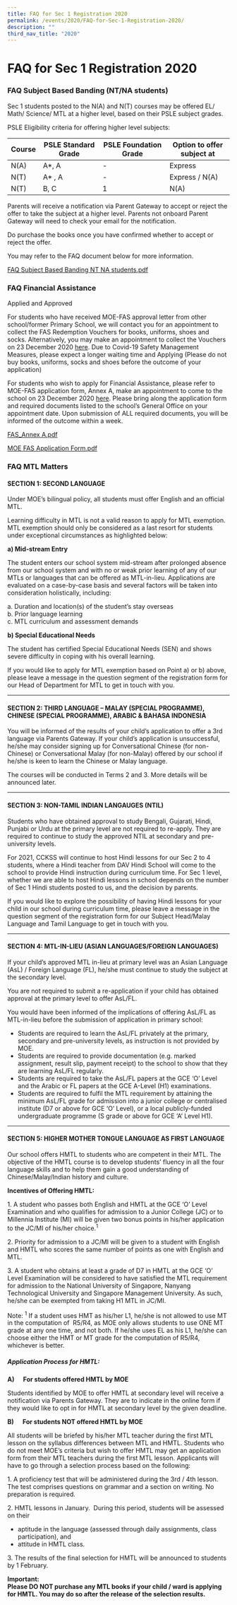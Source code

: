 ```yaml
---
title: FAQ for Sec 1 Registration 2020
permalink: /events/2020/FAQ-for-Sec-1-Registration-2020/
description: ""
third_nav_title: "2020"
---
```

# **FAQ for Sec 1 Registration 2020**

### FAQ Subject Based Banding (NT/NA students)

Sec 1 students posted to the N(A) and N(T) courses may be offered EL/ Math/ Science/ MTL at a higher level, based on their PSLE subject grades.

PSLE Eligibility criteria for offering higher level subjects:

| Course 	| PSLE Standard Grade 	| PSLE Foundation Grade 	| Option to offer subject at 	|
|---	|---	|---	|---	|
| N(A) 	| A*, A 	| - 	| Express 	|
| N(T) 	| A* , A 	| - 	| Express / N(A)  	|
| N(T) 	|  B, C 	| 1  	|  N(A) 	|

Parents will receive a notification via Parent Gateway to accept or reject the offer to take the subject at a higher level. Parents not onboard Parent Gateway will need to check your email for the notification. 

Do purchase the books once you have confirmed whether to accept or reject the offer. 

You may refer to the FAQ document below for more information.

[FAQ Subject Based Banding NT NA students.pdf](/files/FAQ%20Subject%20Based%20Banding%20NT%20NA%20students.pdf)


### FAQ Financial Assistance

Applied and Approved

For students who have received MOE-FAS approval letter from other school/former Primary School, we will contact you for an appointment to collect the FAS Redemption Vouchers for books, uniforms, shoes and socks. Alternatively, you may make an appointment to collect the Vouchers on 23 December 2020 [here](https://www.picktime.com/cckssappt2020). Due to Covid-19 Safety Management Measures, please expect a longer waiting time and 
Applying (Please do not buy books, uniforms, socks and shoes before the outcome of your application)

For students who wish to apply for Financial Assistance, please refer to MOE-FAS application form, Annex A, make an appointment to come to the school on 23 December 2020 [here](https://www.picktime.com/cckssappt2020). Please bring along the application form and required documents listed to the school’s General Office on your appointment date. Upon submission of ALL required documents, you will be informed of the outcome within a week.

[FAS\_Annex A.pdf](/files/FAS_Annex%20A.pdf)   

[MOE FAS Application Form.pdf](/files/MOE%20FAS%20Application%20Form.pdf)


### FAQ MTL Matters

#### SECTION 1: SECOND LANGUAGE

Under MOE’s bilingual policy, all students must offer English and an official MTL. 

Learning difficulty in MTL is not a valid reason to apply for MTL exemption. MTL exemption should only be considered as a last resort for students under exceptional circumstances as highlighted below:

**a) Mid-stream Entry**

The student enters our school system mid-stream after prolonged absence from our school system and with no or weak prior learning of any of our MTLs or languages that can be offered as MTL-in-lieu. Applications are evaluated on a case-by-case basis and several factors will be taken into consideration holistically, including:

a. Duration and location(s) of the student’s stay overseas   
b. Prior language learning   
c. MTL curriculum and assessment demands 

**b) Special Educational Needs**

The student has certified Special Educational Needs (SEN) and shows severe difficulty in coping with his overall learning.

If you would like to apply for MTL exemption based on Point a) or b) above, please leave a message in the question segment of the registration form for our Head of Department for MTL to get in touch with you.

-----------------------------------------------------------------------

#### SECTION 2: THIRD LANGUAGE – MALAY (SPECIAL PROGRAMME), CHINESE (SPECIAL PROGRAMME), ARABIC & BAHASA INDONESIA

You will be informed of the results of your child’s application to offer a 3rd language via Parents Gateway. If your child’s application is unsuccessful, he/she may consider signing up for Conversational Chinese (for non-Chinese) or Conversational Malay (for non-Malay) offered by our school if he/she is keen to learn the Chinese or Malay language.

The courses will be conducted in Terms 2 and 3. More details will be announced later.

------------------------------------------------------------------------

#### SECTION 3: NON-TAMIL INDIAN LANGAUGES (NTIL)

Students who have obtained approval to study Bengali, Gujarati, Hindi, Punjabi or Urdu at the primary level are not required to re-apply. They are required to continue to study the approved NTIL at secondary and pre-university levels.

For 2021, CCKSS will continue to host Hindi lessons for our Sec 2 to 4 students, where a Hindi teacher from DAV Hindi School will come to the school to provide Hindi instruction during curriculum time. For Sec 1 level, whether we are able to host Hindi lessons in school depends on the number of Sec 1 Hindi students posted to us, and the decision by parents.

If you would like to explore the possibility of having Hindi lessons for your child in our school during curriculum time, please leave a message in the question segment of the registration form for our Subject Head/Malay Language and Tamil Language to get in touch with you.

------------------------------------------------------------------------

#### SECTION 4: MTL-IN-LIEU (ASIAN LANGUAGES/FOREIGN LANGUAGES)

If your child’s approved MTL in-lieu at primary level was an Asian Language (AsL) / Foreign Language (FL), he/she must continue to study the subject at the secondary level.

You are not required to submit a re-application if your child has obtained approval at the primary level to offer AsL/FL.

You would have been informed of the implications of offering AsL/FL as MTL-in-lieu before the submission of application in primary school:
* Students are required to learn the AsL/FL privately at the primary, secondary and pre-university levels, as instruction is not provided by MOE.
* Students are required to provide documentation (e.g. marked assignment, result slip, payment receipt) to the school to show that they are learning AsL/FL regularly.
* Students are required to take the AsL/FL papers at the GCE ‘O’ Level and the Arabic or FL papers at the GCE A-Level (H1) examinations.
* Students are required to fulfil the MTL requirement by attaining the minimum AsL/FL grade for admission into a junior college or centralised institute (D7 or above for GCE ‘O’ Level), or a local publicly-funded undergraduate programme (S grade or above for GCE ‘A’ Level H1).

-------------------------------------------------------------------------

#### SECTION 5: HIGHER MOTHER TONGUE LANGUAGE AS FIRST LANGUAGE

Our school offers HMTL to students who are competent in their MTL.  The objective of the HMTL course is to develop students’ fluency in all the four language skills and to help them gain a good understanding of Chinese/Malay/Indian history and culture.

**Incentives of Offering HMTL:**

1\.  A student who passes both English and HMTL at the GCE ‘O’ Level Examination and who qualifies for admission to a Junior College (JC) or to Millennia Institute (MI) will be given two bonus points in his/her application to the JC/MI of his/her choice.<sup>1</sup>  

2\.  Priority for admission to a JC/MI will be given to a student with English and HMTL who scores the same number of points as one with English and MTL.

3\.  A student who obtains at least a grade of D7 in HMTL at the GCE ‘O’ Level Examination will be considered to have satisfied the MTL requirement for admission to the National University of Singapore, Nanyang Technological University and Singapore Management University. As such, he/she can be exempted from taking H1 MTL in JC/MI.

Note: <sup>1</sup> If a student uses HMT as his/her L1, he/she is not allowed to use MT in the computation of  R5/R4, as MOE only allows students to use ONE MT grade at any one time, and not both. If he/she uses EL as his L1, he/she can choose either the HMT or MT grade for the computation of R5/R4, whichever is better.

##### Application Process for HMTL:

**A)      For students offered HMTL by MOE** 

Students identified by MOE to offer HMTL at secondary level will receive a notification via Parents Gateway. They are to indicate in the online form if they would like to opt in for HMTL at secondary level by the given deadline. 

**B)      For students NOT offered HMTL by MOE** 

All students will be briefed by his/her MTL teacher during the first MTL lesson on the syllabus differences between MTL and HMTL. Students who do not meet MOE’s criteria but wish to offer HMTL may get an application form from their MTL teachers during the first MTL lesson. Applicants will have to go through a selection process based on the following:

1\.  A proficiency test that will be administered during the 3rd / 4th lesson. The test comprises questions on grammar and a section on writing. No preparation is required.

2\.  HMTL lessons in January.  During this period, students will be assessed on their 

*   aptitude in the language (assessed through daily assignments, class participation), and 
*   attitude in HMTL class.

3\.  The results of the final selection for HMTL will be announced to students by 1 February.


**Important:**    
**Please DO NOT purchase any MTL books if your child / ward is applying for HMTL. You may do so after the release of the selection results.**